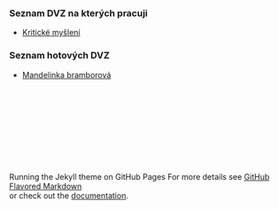 ### Seznam DVZ na kterých pracuji

- [Kritické myšlení](./dvz-kriticke-mysleni/kriticke_mysleni.html)

### Seznam hotových DVZ

- [Mandelinka bramborová](./dvz-mandelinka/mandelinka_bramborova.html)

\
\
\
\
\
\
\
\
\
Running the Jekyll theme on GitHub Pages
For more details see [GitHub Flavored Markdown](https://guides.github.com/features/mastering-markdown/) \
or check out the [documentation](https://docs.github.com/categories/github-pages-basics/).